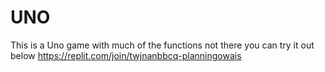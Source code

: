 # UNO
This is a Uno game with much of the functions not there you can try it out below
https://replit.com/join/twjnanbbcq-planningowais
